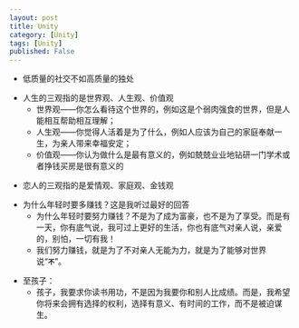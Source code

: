 ```yaml
---
layout: post
title: Unity
category: [Unity]
tags: [Unity]
published: False
---
```



+ 低质量的社交不如高质量的独处

<p></p>
<p></p>

- 人生的三观指的是世界观、人生观、价值观
	- 世界观——你怎么看待这个世界的，例如这是个弱肉强食的世界，但是人能相互帮助相互理解；
	- 人生观——你觉得人活着是为了什么，例如人应该为自己的家庭奉献一生，为亲人带来幸福安定；
	- 价值观——你认为做什么是最有意义的，例如兢兢业业地钻研一门学术或者挣钱买房是很有意义的
	
<p></p>
<p></p>

+ 恋人的三观指的是爱情观、家庭观、金钱观

<p></p>
<p></p>

- 为什么年轻时要多赚钱？这是我听过最好的回答
	- 为什么年轻时要努力赚钱？不是为了成为富豪，也不是为了享受。而是有一天，你有底气说，我可过上更好的生活，你也有底气对亲人说，亲爱的，别怕，一切有我！
	- 我们努力赚钱，就是为了不对亲人无能为力，就是为了能够对世界说“**`不`**”。
	
<p></p>
<p></p>

+ 至孩子：
	- 孩子，我要求你读书用功，不是因为我要你和别人比成绩。而是，我希望你将来会拥有选择的权利，选择有意义、有时间的工作，而不是被迫谋生。


	